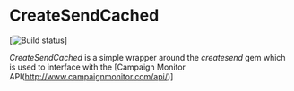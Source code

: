 # CreateSendCached

[![Build status](http://travis-ci.org/sseefried/createsend-cached.png)]

*CreateSendCached* is a simple wrapper around the *createsend* gem which
is used to interface with the
[Campaign Monitor API(http://www.campaignmonitor.com/api/)]